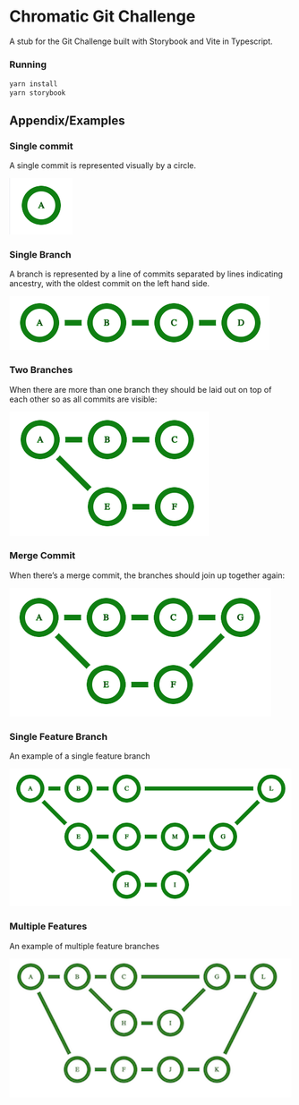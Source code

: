 # Chromatic Git Challenge

A stub for the Git Challenge built with Storybook and Vite in Typescript.

### Running

```
yarn install
yarn storybook
```

## Appendix/Examples

### Single commit

A single commit is represented visually by a circle.

![single commit](./public/SingleCommit.png)

### Single Branch

A branch is represented by a line of commits separated by lines indicating ancestry, with the oldest commit on the left hand side.

![single branch](./public/SingleBranch.png)

### Two Branches

When there are more than one branch they should be laid out on top of each other so as all commits are visible:

![two branches](./public//TwoBranches.png)

### Merge Commit

When there’s a merge commit, the branches should join up together again:

![merge commit](./public/Merge.png)

### Single Feature Branch

An example of a single feature branch

![sub feature commit](./public/SubFeature.png)


### Multiple Features

An example of multiple feature branches

![multi feature commit](./public/MultipleFeatures.png)
